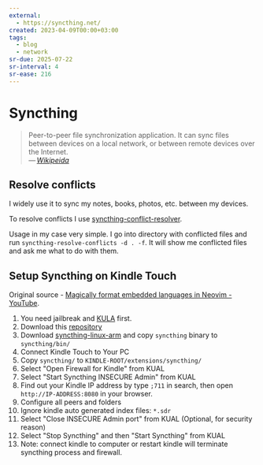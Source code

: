 ```yaml
---
external:
  - https://syncthing.net/
created: 2023-04-09T00:00+03:00
tags:
  - blog
  - network
sr-due: 2025-07-22
sr-interval: 4
sr-ease: 216
---
```


# Syncthing

> Peer-to-peer file synchronization application. It can sync files between
> devices on a local network, or between remote devices over the Internet.\
> — <cite>[Wikipeida](https://en.wikipedia.org/wiki/Syncthing)</cite>

## Resolve conflicts

I widely use it to sync my notes, books, photos, etc. between my devices.

To resolve conflicts I use
[syncthing-conflict-resolver](https://github.com/dschrempf/syncthing-resolve-conflicts).

Usage in my case very simple. I go into directory with conflicted files and run
`syncthing-resolve-conflicts -d . -f`. It will show me conflicted files and ask
me what to do with them.

## Setup Syncthing on Kindle Touch

Original source -
[Magically format embedded languages in Neovim - YouTube](https://www.youtube.com/watch?v=v3o9YaHBM4Q).

1. You need jailbreak and
   [KULA](http://www.mobileread.com/forums/showthread.php?t=203326) first.
2. Download this
   [repository](https://github.com/gutenye/syncthing-kindle/archive/master.zip)
3. Download
   [syncthing-linux-arm](https://github.com/syncthing/syncthing/releases) and
   copy `syncthing` binary to `syncthing/bin/`
4. Connect Kindle Touch to Your PC
5. Copy `syncthing/` to `KINDLE-ROOT/extensions/syncthing/`
6. Select "Open Firewall for Kindle" from KUAL
7. Select "Start Syncthing INSECURE Admin" from KUAL
8. Find out your Kindle IP address by type `;711` in search, then open
   `http://IP-ADDRESS:8080` in your browser. <br>
9. Configure all peers and folders
10. Ignore kindle auto generated index files: `*.sdr`
11. Select "Close INSECURE Admin port" from KUAL (Optional, for security reason)
12. Select "Stop Syncthing" and then "Start Syncthing" from KUAL
13. Note: connect kindle to computer or restart kindle will terminate syncthing
    process and firewall.
